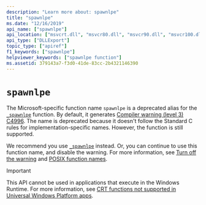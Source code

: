 ```yaml
---
description: "Learn more about: spawnlpe"
title: "spawnlpe"
ms.date: "12/16/2019"
api_name: ["spawnlpe"]
api_location: ["msvcrt.dll", "msvcr80.dll", "msvcr90.dll", "msvcr100.dll", "msvcr100_clr0400.dll", "msvcr110.dll", "msvcr110_clr0400.dll", "msvcr120.dll", "msvcr120_clr0400.dll", "ucrtbase.dll"]
api_type: ["DLLExport"]
topic_type: ["apiref"]
f1_keywords: ["spawnlpe"]
helpviewer_keywords: ["spawnlpe function"]
ms.assetid: 379143a7-f3d0-41de-83cc-2b4321146390
---
```

# `spawnlpe`

The Microsoft-specific function name `spawnlpe` is a deprecated alias for the [`_spawnlpe`](spawnlpe-wspawnlpe.md) function. By default, it generates [Compiler warning (level 3) C4996](../../error-messages/compiler-warnings/compiler-warning-level-3-c4996.md). The name is deprecated because it doesn't follow the Standard C rules for implementation-specific names. However, the function is still supported.

We recommend you use [`_spawnlpe`](spawnlpe-wspawnlpe.md) instead. Or, you can continue to use this function name, and disable the warning. For more information, see [Turn off the warning](../../error-messages/compiler-warnings/compiler-warning-level-3-c4996.md#turn-off-the-warning) and [POSIX function names](../../error-messages/compiler-warnings/compiler-warning-level-3-c4996.md#posix-function-names).

> [!IMPORTANT]
> This API cannot be used in applications that execute in the Windows Runtime. For more information, see [CRT functions not supported in Universal Windows Platform apps](../../cppcx/crt-functions-not-supported-in-universal-windows-platform-apps.md).
